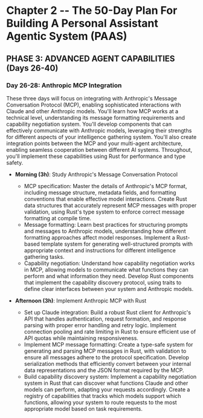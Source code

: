# Chapter 2 -- The 50-Day Plan For Building A Personal Assistant Agentic System (PAAS)

## PHASE 3: ADVANCED AGENT CAPABILITIES (Days 26-40)

### Day 26-28: Anthropic MCP Integration

These three days will focus on integrating with Anthropic's Message Conversation Protocol (MCP), enabling sophisticated interactions with Claude and other Anthropic models. You'll learn how MCP works at a technical level, understanding its message formatting requirements and capability negotiation system. You'll develop components that can effectively communicate with Anthropic models, leveraging their strengths for different aspects of your intelligence gathering system. You'll also create integration points between the MCP and your multi-agent architecture, enabling seamless cooperation between different AI systems. Throughout, you'll implement these capabilities using Rust for performance and type safety.

- **Morning (3h)**: Study Anthropic's Message Conversation Protocol
  - MCP specification: Master the details of Anthropic's MCP format, including message structure, metadata fields, and formatting conventions that enable effective model interactions. Create Rust data structures that accurately represent MCP messages with proper validation, using Rust's type system to enforce correct message formatting at compile time.
  - Message formatting: Learn best practices for structuring prompts and messages to Anthropic models, understanding how different formatting approaches affect model responses. Implement a Rust-based template system for generating well-structured prompts with appropriate context and instructions for different intelligence gathering tasks.
  - Capability negotiation: Understand how capability negotiation works in MCP, allowing models to communicate what functions they can perform and what information they need. Develop Rust components that implement the capability discovery protocol, using traits to define clear interfaces between your system and Anthropic models.

- **Afternoon (3h)**: Implement Anthropic MCP with Rust
  - Set up Claude integration: Build a robust Rust client for Anthropic's API that handles authentication, request formation, and response parsing with proper error handling and retry logic. Implement connection pooling and rate limiting in Rust to ensure efficient use of API quotas while maintaining responsiveness.
  - Implement MCP message formatting: Create a type-safe system for generating and parsing MCP messages in Rust, with validation to ensure all messages adhere to the protocol specification. Develop serialization methods that efficiently convert between your internal data representations and the JSON format required by the MCP.
  - Build capability discovery system: Implement a capability negotiation system in Rust that can discover what functions Claude and other models can perform, adapting your requests accordingly. Create a registry of capabilities that tracks which models support which functions, allowing your system to route requests to the most appropriate model based on task requirements.


